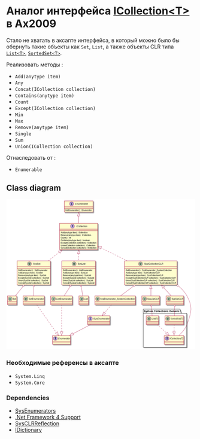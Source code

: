 # Аналог интерфейса [ICollection\<T\>](https://docs.microsoft.com/ru-ru/dotnet/api/system.collections.generic.icollection-1?view=netframework-4.8) в Ax2009

Стало не хватать в аксапте интерфейса, в который можно было бы обернуть такие объекты как `Set`, `List`, а также объекты CLR типа [`List<T>`](https://docs.microsoft.com/ru-ru/dotnet/api/system.collections.generic.list-1?view=netframework-4.8), [`SortedSet<T>`](https://docs.microsoft.com/ru-ru/dotnet/api/system.collections.generic.sortedset-1?view=netframework-4.8).

Реализовать методы :
* `Add(anytype item)`
* `Any`
* `Concat(ICollection collection)`
* `Contains(anytype item)`
* `Count`
* `Except(ICollection collection)`
* `Min`
* `Max`
* `Remove(anytype item)`
* `Single`
* `Sum`
* `Union(ICollection collection)`

Отнаследовать от :
* `Enumerable`

## Class diagram
<img src="out\schema\ICollection.png" alt="схема">

### Необходимые референсы в аксапте
* `System.Linq`
* `System.Core`

### Dependencies
* [SysEnumerators](https://github.com/mazzy-ax/SysEnumerators)
* [.Net Framework 4 Support](https://github.com/d-tolstov/Ax2009-NetFramework4-Support)
* [SysCLRReflection](https://github.com/d-tolstov/Ax2009-SysCLRReflection)
* [IDictionary](https://github.com/d-tolstov/Ax2009-IDictionary)